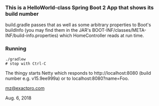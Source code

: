 ### This is a HelloWorld-class Spring Boot 2 App that shows its build number

build.gradle passes that as well as some arbitrary properties to Boot's buildInfo
(you may find them in the JAR's BOOT-INF/classes/META-INF/build-info.properties)
which HomeController reads at run time.

### Running

```
./gradlew
# stop with Ctrl-C
```
The thingy starts Netty which responds to http://localhost:8080 (build number e.g. v15.9ee999a)
or to localhost:8080?name=Foo.

mz@exactpro.com

Aug. 6, 2018
